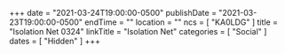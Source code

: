 +++
date = "2021-03-24T19:00:00-0500"
publishDate = "2021-03-23T19:00:00-0500"
endTime = ""
location = ""
ncs = [ "KA0LDG" ]
title = "Isolation Net 0324"
linkTitle = "Isolation Net"
categories = [ "Social" ]
dates = [ "Hidden" ]
+++
